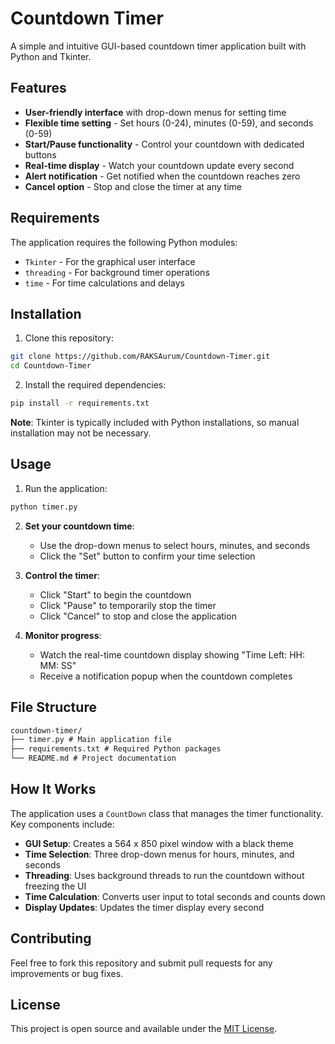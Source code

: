 # Countdown Timer

A simple and intuitive GUI-based countdown timer application built with Python and Tkinter.

## Features

- **User-friendly interface** with drop-down menus for setting time
- **Flexible time setting** - Set hours (0-24), minutes (0-59), and seconds (0-59)
- **Start/Pause functionality** - Control your countdown with dedicated buttons
- **Real-time display** - Watch your countdown update every second
- **Alert notification** - Get notified when the countdown reaches zero
- **Cancel option** - Stop and close the timer at any time

## Requirements

The application requires the following Python modules:

- `Tkinter` - For the graphical user interface
- `threading` - For background timer operations
- `time` - For time calculations and delays

## Installation

1. Clone this repository:
```bash
git clone https://github.com/RAKSAurum/Countdown-Timer.git
cd Countdown-Timer
```

2. Install the required dependencies:
```bash
pip install -r requirements.txt
```

**Note**: Tkinter is typically included with Python installations, so manual installation may not be necessary.

## Usage

1. Run the application:
```bash
python timer.py
```

2. **Set your countdown time**:
   - Use the drop-down menus to select hours, minutes, and seconds
   - Click the "Set" button to confirm your time selection

3. **Control the timer**:
   - Click "Start" to begin the countdown
   - Click "Pause" to temporarily stop the timer
   - Click "Cancel" to stop and close the application

4. **Monitor progress**:
   - Watch the real-time countdown display showing "Time Left: HH: MM: SS"
   - Receive a notification popup when the countdown completes

## File Structure
```txt
countdown-timer/
├── timer.py # Main application file
├── requirements.txt # Required Python packages
└── README.md # Project documentation
```


## How It Works

The application uses a `CountDown` class that manages the timer functionality. Key components include:

- **GUI Setup**: Creates a 564 x 850 pixel window with a black theme
- **Time Selection**: Three drop-down menus for hours, minutes, and seconds
- **Threading**: Uses background threads to run the countdown without freezing the UI
- **Time Calculation**: Converts user input to total seconds and counts down
- **Display Updates**: Updates the timer display every second

## Contributing

Feel free to fork this repository and submit pull requests for any improvements or bug fixes.

## License

This project is open source and available under the [MIT License](LICENSE).
